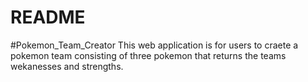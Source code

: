 # README

#Pokemon_Team_Creator
This web application is for users to craete a pokemon team consisting of three pokemon that returns the teams wekanesses and strengths. 



